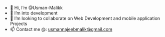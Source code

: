 - 👋 Hi, I’m @Usman-Malikk
- 👀 I’m into development 
- 💞️ I’m looking to collaborate on Web Development and mobile application Projects
- 📫 Contact me @: usmannajeebmalik@gmail.com

